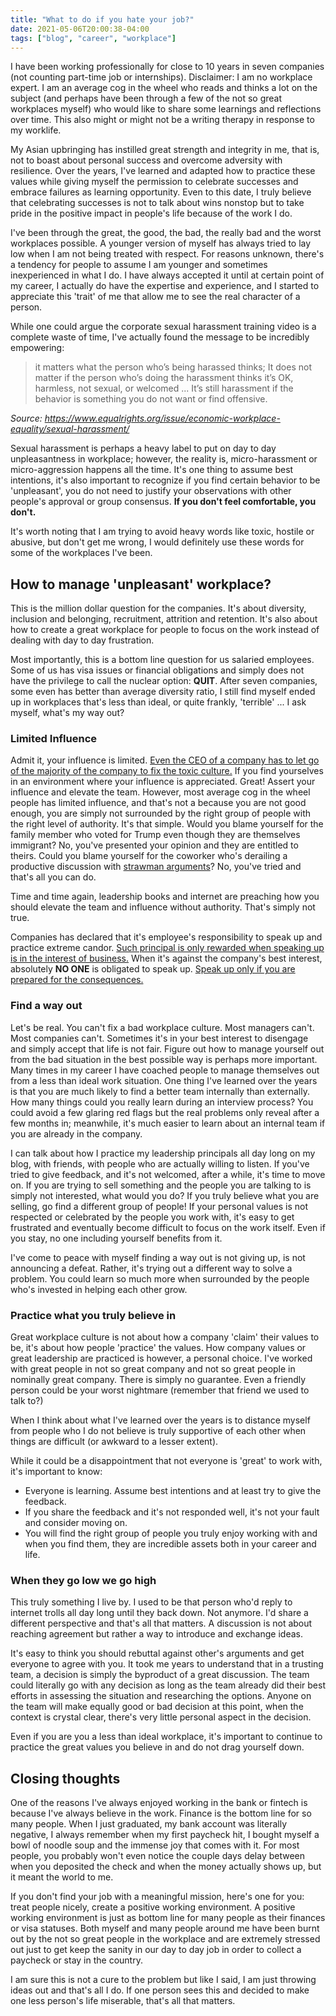 ```yaml
---
title: "What to do if you hate your job?"
date: 2021-05-06T20:00:38-04:00
tags: ["blog", "career", "workplace"]
---
```


I have been working professionally for close to 10 years in  seven companies (not counting part-time job or internships). Disclaimer: I am no workplace expert. I am an average cog in the wheel who reads and thinks a lot on the subject (and perhaps have been through a few of the not so great workplaces myself) who would like to share some learnings and reflections over time. This also might or might not be a writing therapy in response to my worklife.

My Asian upbringing has instilled great strength and integrity in me, that is, not to boast about personal success and overcome adversity with resilience. Over the years, I've learned and adapted how to practice these values while giving myself the permission to celebrate successes and embrace failures as learning opportunity. Even to this date, I truly believe that celebrating successes is not to talk about wins nonstop but to take pride in the positive impact in people's life because of the work I do.

I've been through the great, the good, the bad, the really bad and the worst workplaces possible. A younger version of myself has always tried to lay low when I am not being treated with respect. For reasons unknown, there's a tendency for people to assume I am younger and sometimes inexperienced in what I do. I have always accepted it until at certain point of my career, I actually do have the expertise and experience, and I started to appreciate this 'trait' of me that allow me to see the real character of a person.

While one could argue the corporate sexual harassment training video is a complete waste of time, I've actually found the message to be incredibly empowering:

> it matters what the person who’s being harassed thinks; It does not matter if the person who’s doing the harassment thinks it’s OK, harmless, not sexual, or welcomed ... It’s still harassment if the behavior is something you do not want or find offensive.

*Source: https://www.equalrights.org/issue/economic-workplace-equality/sexual-harassment/*

Sexual harassment is perhaps a heavy label to put on day to day unpleasantness in workplace; however, the reality is, micro-harassment or micro-aggression happens all the time. It's one thing to assume best intentions, it's also important to recognize if you find certain behavior to be 'unpleasant', you do not need to justify your observations with other people's approval or group consensus. **If you don't feel comfortable, you don't.**

It's worth noting that I am trying to avoid heavy words like toxic, hostile or abusive, but don't get me wrong, I would definitely use these words for some of the workplaces I've been.

## How to manage 'unpleasant' workplace?

This is the million dollar question for the companies. It's about diversity, inclusion and belonging, recruitment, attrition and retention. It's also about how to create a great workplace for people to focus on the work instead of dealing with day to day frustration.

Most importantly, this is a bottom line question for us salaried employees. Some of us has visa issues or financial obligations and simply does not have the privilege to call the nuclear option: **QUIT**. After seven companies, some even has better than average diversity ratio, I still find myself ended up in workplaces that's less than ideal, or quite frankly, 'terrible' ... I ask myself, what's my way out?

### Limited Influence

Admit it, your influence is limited. [Even the CEO of a company has to let go of the majority of the company to fix the toxic culture.](https://hbr.org/2019/03/traegers-ceo-on-cleaning-up-a-toxic-culture) If you find yourselves in an environment where your influence is appreciated. Great! Assert your influence and elevate the team. However, most average cog in the wheel people has limited influence, and that's not a because you are not good enough, you are simply not surrounded by the right group of people with the right level of authority. It's that simple. Would you blame yourself for the family member who voted for Trump even though they are themselves immigrant? No, you've presented your opinion and they are entitled to theirs. Could you blame yourself for the coworker who's derailing a productive discussion with [strawman arguments](https://en.wikipedia.org/wiki/Straw_man)? No, you've tried and that's all you can do.

Time and time again, leadership books and internet are preaching how you should elevate the team and influence without authority. That's simply not true.

Companies has declared that it's employee's responsibility to speak up and practice extreme candor. [Such principal is only rewarded when speaking up is in the interest of business.](https://www.forbes.com/sites/forbesdigitalcovers/2020/09/11/reed-hastings-no-rules-rules-book-excerpt-netflix-biggest-mistake/?sh=b29b0b132d9c) When it's against the company's best interest, absolutely **NO ONE** is obligated to speak up. [Speak up only if you are prepared for the consequences.](https://time.com/5784464/susan-fowler-book-uber-sexual-harassment/)

### Find a way out

Let's be real. You can't fix a bad workplace culture. Most managers can't. Most companies can't. Sometimes it's in your best interest to disengage and simply accept that life is not fair. Figure out how to manage yourself out from the bad situation in the best possible way is perhaps more important. Many times in my career I have coached people to manage themselves out from a less than ideal work situation. One thing I've learned over the years is that you are much likely to find a better team internally than externally. How many things could you really learn during an interview process? You could avoid a few glaring red flags but the real problems only reveal after a few months in; meanwhile, it's much easier to learn about an internal team if you are already in the company.

I can talk about how I practice my leadership principals all day long on my blog, with friends, with people who are actually willing to listen. If you've tried to give feedback, and it's not welcomed, after a while, it's time to move on. If you are trying to sell something and the people you are talking to is simply not interested, what would you do? If you truly believe what you are selling, go find a different group of people! If your personal values is not respected or celebrated by the people you work with, it's easy to get frustrated and eventually become difficult to focus on the work itself. Even if you stay, no one including yourself benefits from it.

I've come to peace with myself finding a way out is not giving up, is not announcing a defeat. Rather, it's trying out a different way to solve a problem. You could learn so much more when surrounded by the people who's invested in helping each other grow.

### Practice what you truly believe in

Great workplace culture is not about how a company 'claim' their values to be, it's about how people 'practice' the values. How company values or great leadership are practiced is however, a personal choice. I've worked with great people in not so great company and not so great people in nominally great company. There is simply no guarantee. Even a friendly person could be your worst nightmare (remember that friend we used to talk to?)

When I think about what I've learned over the years is to distance myself from people who I do not believe is truly supportive of each other when things are difficult (or awkward to a lesser extent).

While it could be a disappointment that not everyone is 'great' to work with, it's important to know:

- Everyone is learning. Assume best intentions and at least try to give the feedback.
- If you share the feedback and it's not responded well, it's not your fault and consider moving on.
- You will find the right group of people you truly enjoy working with and when you find them, they are incredible assets both in your career and life.

### When they go low we go high

This truly something I live by. I used to be that person who'd reply to internet trolls all day long until they back down. Not anymore. I'd share a different perspective and that's all that matters. A discussion is not about reaching agreement but rather a way to introduce and exchange ideas.

It's easy to think you should rebuttal against other's arguments and get everyone to agree with you. It took me years to understand that in a trusting team, a decision is simply the byproduct of a great discussion. The team could literally go with any decision as long as the team already did their best efforts in assessing the situation and researching the options. Anyone on the team will make equally good or bad decision at this point, when the context is crystal clear, there's very little personal aspect in the decision.

Even if you are you a less than ideal workplace, it's important to continue to practice the great values you believe in and do not drag yourself down.

## Closing thoughts

One of the reasons I've always enjoyed working in the bank or fintech is because I've always believe in the work. Finance is the bottom line for so many people. When I just graduated, my bank account was literally negative, I always remember when my first paycheck hit, I bought myself a bowl of noodle soup and the immense joy that comes with it. For most people, you probably won't even notice the couple days delay between when you deposited the check and when the money actually shows up, but it meant the world to me.

If you don't find your job with a meaningful mission, here's one for you: treat people nicely, create a positive working environment. A positive working environment is just as bottom line for many people as their finances or visa statuses. Both myself and many people around me have been burnt out by the not so great people in the workplace and are extremely stressed out just to get keep the sanity in our day to day job in order to collect a paycheck or stay in the country.

I am sure this is not a cure to the problem but like I said, I am just throwing ideas out and that's all I do. If one person sees this and decided to make one less person's life miserable, that's all that matters.
